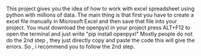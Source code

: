 This project gives you the idea of how to work with excel spreadsheet using python with millions of data.
The main thing is that first you have to create a excel file manually in Microsoft Excel and then save that file into your project.
You must download the openpyxl in your project press ALT+F12 to open the terminal and just write "pip install openpyxl"
Mostly people do not do the 2nd step , they just directly copy and paste the code this will give the errors. So , i recommend you to follow the 2nd step.
